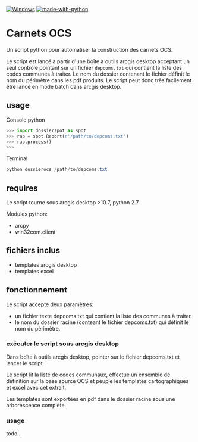 [![Windows](https://svgshare.com/i/ZhY.svg)](https://svgshare.com/i/ZhY.svg)
[![made-with-python](https://img.shields.io/badge/Made%20with-Python-1f425f.svg)](https://www.python.org/)

# Carnets OCS

Un script python pour automatiser la construction des carnets OCS.

Le script est lancé à partir d'une boîte à outils arcgis desktop acceptant un seul contrôle pointant sur un fichier ```depcoms.txt``` qui contient la liste des codes communes à traiter. Le nom du dossier contenant le fichier définit le nom du périmètre dans les pdf produits. Le script peut donc très facilement être lancé en mode batch dans arcgis desktop.

## usage

Console python

```Python
>>> import dossierspot as spot
>>> rap = spot.Report(r'/path/to/depcoms.txt')
>>> rap.process()
>>>
```

Terminal

```powershell
python dossierocs /path/to/depcoms.txt
```



## requires

Le script tourne sous arcgis desktop >10.7, python 2.7.

Modules python:

- arcpy
- win32com.client

## fichiers inclus

- templates arcgis desktop
- templates excel

## fonctionnement

Le script accepte deux paramètres:

- un fichier texte depcoms.txt qui contient la liste des communes à traiter.
- le nom du dossier racine (conteant le fichier depcoms.txt) qui définit le nom du périmètre.

### exécuter le script sous arcgis desktop

Dans boîte à outils arcgis desktop, pointer sur le fichier depcoms.txt et lancer le script.

Le script lit la liste de codes communaux, effectue un ensemble de définition sur la base source OCS et peuple les templates cartographiques et excel avec cet extrait.

Les templates sont exportées en pdf dans le dossier racine sous une arborescence complète.

### usage

todo...
